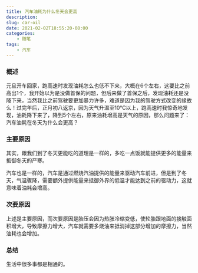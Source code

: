 ```yaml
---
title: 汽车油耗为什么冬天会更高
description: 
slug: car-oil
date: 2021-02-02T18:55:20-08:00
categories:
    - 随笔
tags:
    - 汽车
---
```


### 概述

元旦开车回家，跑高速时发现油耗怎么也低不下来，大概在6个左右，这要比之前高出1个，我开始以为是没做首保的问题，但后来做了首保之后，发现油耗还是没降下来，当然我比之前驾驶要更加暴力许多，难道是因为我的驾驶方式改变的缘故么！过完年后，正月初八返京，因为天气升温至10℃以上，跑高速时我惊奇地发现，油耗降下来了，降到5个左右，原来油耗增高是天气的原因，那么问题来了：汽车油耗在冬天为什么会更高？

### 主要原因

其实，跟我们到了冬天更能吃的道理是一样的，多吃一点饭就能提供更多的能量来抵御冬天的严寒。

汽车也是一样的，汽车是通过燃烧汽油提供的能量来驱动汽车前进，但是到了冬天，气温骤降，需要额外提供能量来抵御外界的低温才能达到之前的驱动力，这就意味着油耗会增高。



### 次要原因

上述是主要原因，而次要原因是胎压会因为热胀冷缩变低，使轮胎跟地面的接触面积增大，导致摩擦力增大，汽车就需要多烧油来抵消掉这部分增加的摩擦力，当然油耗也会增加。

### 总结

生活中很多事都是相通的。